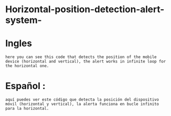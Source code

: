 # Horizontal-position-detection-alert-system-

# Ingles 
  `here you can see this code that detects the position of the mobile device (horizontal and vertical), the alert works in infinite loop for the horizontal one.`

# Español : 
  `aquí puedes ver este código que detecta la posición del dispositivo móvil (horizontal y vertical), la alerta funciona en bucle infinito para la horizontal.`

